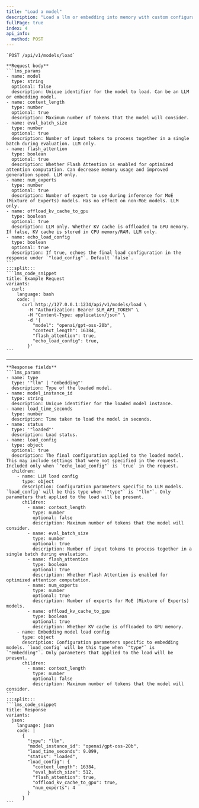 ```yaml
---
title: "Load a model"
description: "Load a llm or embedding into memory with custom configuration for inference"
fullPage: true
index: 4
api_info:
  method: POST
---
```

````lms_hstack
`POST /api/v1/models/load`

**Request body**
```lms_params
- name: model
  type: string
  optional: false
  description: Unique identifier for the model to load. Can be an LLM or embedding model.
- name: context_length
  type: number
  optional: true
  description: Maximum number of tokens that the model will consider.
- name: eval_batch_size
  type: number
  optional: true
  description: Number of input tokens to process together in a single batch during evaluation. LLM only.
- name: flash_attention
  type: boolean
  optional: true
  description: Whether Flash Attention is enabled for optimized attention computation. Can decrease memory usage and improved generation speed. LLM only.
- name: num_experts
  type: number
  optional: true
  description: Number of expert to use during inference for MoE (Mixture of Experts) models. Has no effect on non-MoE models. LLM only.
- name: offload_kv_cache_to_gpu
  type: boolean
  optional: true
  description: LLM only. Whether KV cache is offloaded to GPU memory. If false, KV cache is stored in CPU memory/RAM. LLM only.
- name: echo_load_config
  type: boolean
  optional: true
  description: If true, echoes the final load configuration in the response under `"load_config"`. Default `false`.
```
:::split:::
```lms_code_snippet
title: Example Request
variants:
  curl:
    language: bash
    code: |
      curl http://127.0.0.1:1234/api/v1/models/load \
        -H "Authorization: Bearer $LM_API_TOKEN" \
        -H "Content-Type: application/json" \
        -d '{
          "model": "openai/gpt-oss-20b",
          "context_length": 16384,
          "flash_attention": true,
          "echo_load_config": true,
        }'
```
````

---

````lms_hstack
**Response fields**
```lms_params
- name: type
  type: '"llm" | "embedding"'
  description: Type of the loaded model.
- name: model_instance_id
  type: string
  description: Unique identifier for the loaded model instance.
- name: load_time_seconds
  type: number
  description: Time taken to load the model in seconds.
- name: status
  type: '"loaded"'
  description: Load status.
- name: load_config
  type: object
  optional: true
  description: The final configuration applied to the loaded model. This may include settings that were not specified in the request. Included only when `"echo_load_config"` is `true` in the request.
  children:
    - name: LLM load config
      type: object
      description: Configuration parameters specific to LLM models. `load_config` will be this type when `"type"` is `"llm"`. Only parameters that applied to the load will be present.
      children:
        - name: context_length
          type: number
          optional: false
          description: Maximum number of tokens that the model will consider.
        - name: eval_batch_size
          type: number
          optional: true
          description: Number of input tokens to process together in a single batch during evaluation.
        - name: flash_attention
          type: boolean
          optional: true
          description: Whether Flash Attention is enabled for optimized attention computation.
        - name: num_experts
          type: number
          optional: true
          description: Number of experts for MoE (Mixture of Experts) models.
        - name: offload_kv_cache_to_gpu
          type: boolean
          optional: true
          description: Whether KV cache is offloaded to GPU memory.
    - name: Embedding model load config
      type: object
      description: Configuration parameters specific to embedding models. `load_config` will be this type when `"type"` is `"embedding"`. Only parameters that applied to the load will be present.
      children:
        - name: context_length
          type: number
          optional: false
          description: Maximum number of tokens that the model will consider.
```
:::split:::
```lms_code_snippet
title: Response
variants:
  json:
    language: json
    code: |
      {
        "type": "llm",
        "model_instance_id": "openai/gpt-oss-20b",
        "load_time_seconds": 9.099,
        "status": "loaded",
        "load_config": {
          "context_length": 16384,
          "eval_batch_size": 512,
          "flash_attention": true,
          "offload_kv_cache_to_gpu": true,
          "num_experts": 4
        }
      }
```
````
